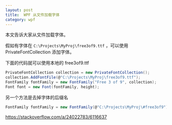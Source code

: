 ```yaml
---
layout: post
title:  WPF 从文件加载字体 
category: wpf 
---
```


本文告诉大家从文件加载字体。

<!--more-->
<!-- csdn -->

假如有字体在 `C:\Projects\MyProj\free3of9.ttf` ，可以使用  PrivateFontCollection 添加字体。

下面的代码就可以使用本地的 free3of9.ttf 

```csharp
PrivateFontCollection collection = new PrivateFontCollection();
collection.AddFontFile(@"C:\Projects\MyProj\free3of9.ttf");
FontFamily fontFamily = new FontFamily("Free 3 of 9", collection);
Font font = new Font(fontFamily, height);
```

另一个方法是去掉字体的后缀名

```csharp
FontFamily fontFamily = new FontFamily(@"C:\Projects\MyProj\#free3of9");
```

https://stackoverflow.com/a/24022783/6116637




